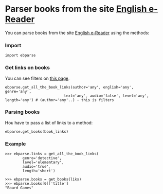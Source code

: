 # Parser books from the site [English e-Reader](http://english-e-reader.net/)

You can parse books from the site [English e-Reader](http://english-e-reader.net/) using the methods:

### Import
```python3
import ebparse
```

### Get links on books
You can see filters on [this page](http://english-e-reader.net/findbook).
```python3
ebparse.get_all_the_book_links(author='any', english='any', genre='any',
                           text='any', audio='false', level='any', length='any') # (author='any'..) - this is filters
```

### Parsing books
Нou have to pass a list of links to a method:
```python3
ebparse.get_books(book_links)
```
### Example
```python3
>>> ebparse.links = get_all_the_book_links(
        genre='detective',
        level='elementary',
        audio='true',
        length='short')
        
>>> ebparse.books = get_books(liks)
>>> ebparse.books[0]['title']
"Board Games"
```
